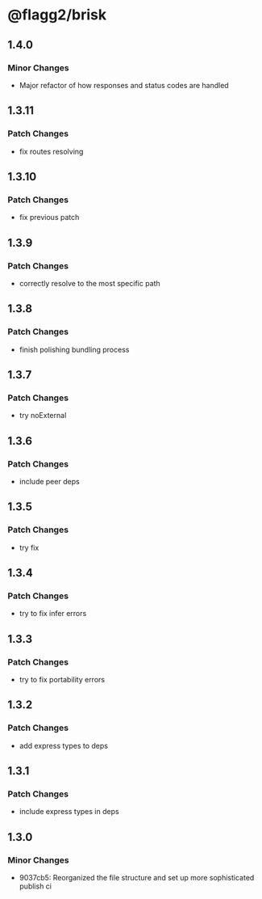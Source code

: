 # @flagg2/brisk

## 1.4.0

### Minor Changes

-  Major refactor of how responses and status codes are handled

## 1.3.11

### Patch Changes

-  fix routes resolving

## 1.3.10

### Patch Changes

-  fix previous patch

## 1.3.9

### Patch Changes

-  correctly resolve to the most specific path

## 1.3.8

### Patch Changes

-  finish polishing bundling process

## 1.3.7

### Patch Changes

-  try noExternal

## 1.3.6

### Patch Changes

-  include peer deps

## 1.3.5

### Patch Changes

-  try fix

## 1.3.4

### Patch Changes

-  try to fix infer errors

## 1.3.3

### Patch Changes

-  try to fix portability errors

## 1.3.2

### Patch Changes

-  add express types to deps

## 1.3.1

### Patch Changes

-  include express types in deps

## 1.3.0

### Minor Changes

-  9037cb5: Reorganized the file structure and set up more sophisticated publish ci

